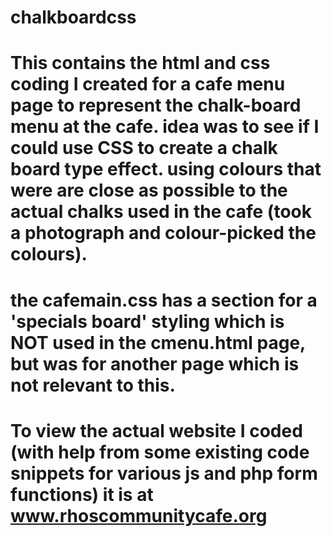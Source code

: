 # chalkboardcss
# This contains the html and css coding I created for a cafe menu page to represent the chalk-board menu at the cafe. idea was to  see if I could use CSS to create a chalk board type effect. using colours that were are close as possible to the actual chalks used in the cafe (took a photograph and colour-picked the colours). 
# the cafemain.css has a section for a 'specials board' styling which is NOT used in the cmenu.html page, but was for another page which is not relevant to this.
# To view the actual website I coded (with help from some existing code snippets for various js and php form functions) it is at www.rhoscommunitycafe.org
